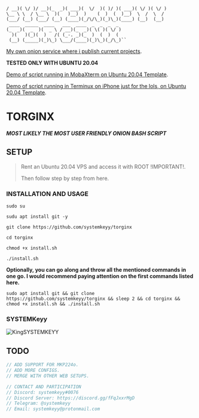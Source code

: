 
```___  _  _  ___  ____  ____  __  __  _  _  ____  _  _  _  _ 
/ __)( \/ )/ __)(_  _)( ___)(  \/  )( )/ )( ___)( \/ )( \/ )
\__ \ \  / \__ \  )(   )__)  )    (  )  (  )__)  \  /  \  / 
(___/ (__) (___/ (__) (____)(_/\/\_)(_)\_)(____) (__)  (__) 
 ____  _____  ____   ___  ____  _  _  _  _                  
(_  _)(  _  )(  _ \ / __)(_  _)( \( )( \/ )                 
  )(   )(_)(  )   /( (_-. _)(_  )  (  )  (                  
 (__) (_____)(_)\_) \___/(____)(_)\_)(_/\_)``
```





[My own onion service where i publish current projects](http://hkhr6pxk54yz4mqnqawhhzrluwrgssej3fbtojicy6blajonerqnsdyd.onion/).

**TESTED ONLY WITH UBUNTU 20.04**

[Demo of script running in MobaXterm on Ubuntu 20.04 Template](https://www.youtube.com/watch?v=US3KHONqER0).

[Demo of script running in Terminux on iPhone just for the lols, on Ubuntu 20.04 Template](https://www.youtube.com/watch?v=R71e-rfbNoc).


# TORGINX

**_MOST LIKELY THE MOST USER FRIENDLY ONION BASH SCRIPT_**

## SETUP

> Rent an Ubuntu 20.04 VPS and access it with ROOT !IMPORTANT!. 
>
>Then follow step by step from here.

### INSTALLATION AND USAGE

```
sudo su
```

```
sudu apt install git -y
```
```
git clone https://github.com/systemkeyy/torginx
```
```
cd torginx
```
```
chmod +x install.sh
```
```
./install.sh
```

**Optionally, you can go along and throw all the mentioned commands in one go. I would recommend paying attention on the first commands listed here.**

```
sudo apt install git && git clone https://github.com/systemkeyy/torginx && sleep 2 && cd torginx && chmod +x install.sh && ./install.sh
```

### SYSTEMKeyy

![KingSYSTEMKEYY](https://avatars.githubusercontent.com/u/74800251?v=4)

## TODO

```js
// ADD SUPPORT FOR MKP224o.
// ADD MORE CONFIGS.
// MERGE WITH OTHER WEB SETUPS.
```
```js
// CONTACT AND PARTICIPATION
// Discord: systemkeyy#0076
// Discord Server: https://discord.gg/fFqJxxrMgD
// Telegram: @systemkeyy
// Email: systemkeyy@protonmail.com
```
